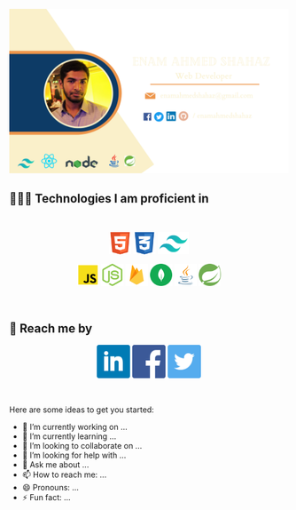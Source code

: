![My Github Banner](/assets/images/github-banner.png "My Github Banner")
 


 ## 👨🏼‍💻 Technologies I am proficient in
 
<br>
<p align="center">
<img height="40px" src="assets/tech-icons/html.png"/>
<img height="40px" src="assets/tech-icons/css.png"/>
<img height="40px" src="assets/tech-icons/tailwind.png"/>
<p align="center">
<img height="40px" src="assets/tech-icons/javascript.png"/>
<img height="40px" src="assets/tech-icons/nodejs.png"/>
<img height="40px" src="assets/tech-icons/firebase.png"/>
<img height="40px" src="assets/tech-icons/mongodb.png"/>
<img height="40px" src="assets/tech-icons/java.png"/>
<img height="40px" src="assets/tech-icons/spring.png"/>
</p>
<br/>
 
 ## 📩 Reach me by

[<p align="center"><img height="60" src="assets/contact-icons/linkedin.png">](https://www.linkedin.com/in/enamahmedshahaz/) [<img height="60" src="assets/contact-icons/facebook.png">](https://www.facebook.com/enamahmedshahaz) [<img height="60" src="assets/contact-icons/twitter.png"></p>](https://twitter.com/enamahmedshahaz)
<br>

Here are some ideas to get you started:

- 🔭 I’m currently working on ...
- 🌱 I’m currently learning ...
- 👯 I’m looking to collaborate on ...
- 🤔 I’m looking for help with ...
- 💬 Ask me about ...
- 📫 How to reach me: ...
- 😄 Pronouns: ...
- ⚡ Fun fact: ...

